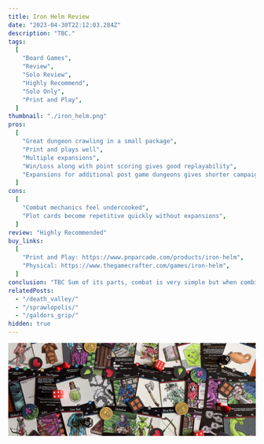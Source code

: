 ```yaml
---
title: Iron Helm Review
date: "2023-04-30T22:12:03.284Z"
description: "TBC."
tags:
  [
    "Board Games",
    "Review",
    "Solo Review",
    "Highly Recommend",
    "Solo Only",
    "Print and Play",
  ]
thumbnail: "./iron_helm.png"
pros:
  [
    "Great dungeon crawling in a small package",
    "Print and plays well",
    "Multiple expansions",
    "Win/Loss along with point scoring gives good replayability",
    "Expansions for additional post game dungeons gives shorter campaign playthroughs",
  ]
cons:
  [
    "Combat mechanics feel undercooked",
    "Plot cards become repetitive quickly without expansions",
  ]
review: "Highly Recommended"
buy_links:
  [
    "Print and Play: https://www.pnparcade.com/products/iron-helm",
    "Physical: https://www.thegamecrafter.com/games/iron-helm",
  ]
conclusion: "TBC Sum of its parts, combat is very simple but when combined with all the other mechanics it comes together to give the feeling of dungeon crawling."
relatedPosts:
  - "/death_valley/"
  - "/sprawlopolis/"
  - "/galdors_grip/"
hidden: true
---
```


![Iron Helm cards](./iron_helm.png)
